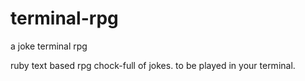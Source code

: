 # terminal-rpg
a joke terminal rpg

ruby text based rpg chock-full of jokes.
to be played in your terminal.
